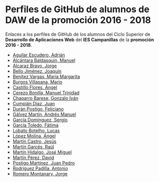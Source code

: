 # Perfiles de GitHub de alumnos de DAW de la promoción 2016 - 2018

Enlaces a los perfiles de GitHub de los alumnos del Ciclo Superior de **Desarrollo de Aplicaciones Web** del **IES Campanillas** de la **promoción 2016 - 2018**.

* [Aguilar Escudero, Adrián](https://github.com/AdrianAguilarEscudero7)
* [Alcántara Baldasquín, Manuel](https://github.com/ManuelAlcantaraBaldasquin)
* [Alcaraz Bravo, Jorge](https://github.com/JorgeAlcarazKuv)
* [Bello Jiménez, Joaquín]()
* [Benítez Vargas, María Margarita]()
* [Burgos Villasana, Mario]()
* [Castillo Flores, Ángel]()
* [Cerezo Bonilla, Manuel Trinidad]()
* [Chaparro Barese, Gonzalo Iván]()
* [Cumpián Díaz, Juan](https://github.com/juancumpian)
* [Durán Postigo, Feliciano]()
* [Gálvez Martín, Andrés Manuel]()
* [García Domínguez, Sergio]()
* [García Toledo, Fátima]()
* [Lobato Botelho, Lucas]()
* [López Molina, Ángel]()
* [Martín Castro, Jesús]()
* [Martín Garcés, Raúl]()
* [Martín Hidalgo, José Miguel]()
* [Martín Pérez, David]()
* [Postigo Martínez, Juan Pedro]()
* [Rodríguez Padilla, Antonio]()
* [Romero Montanary, Jorge]()
